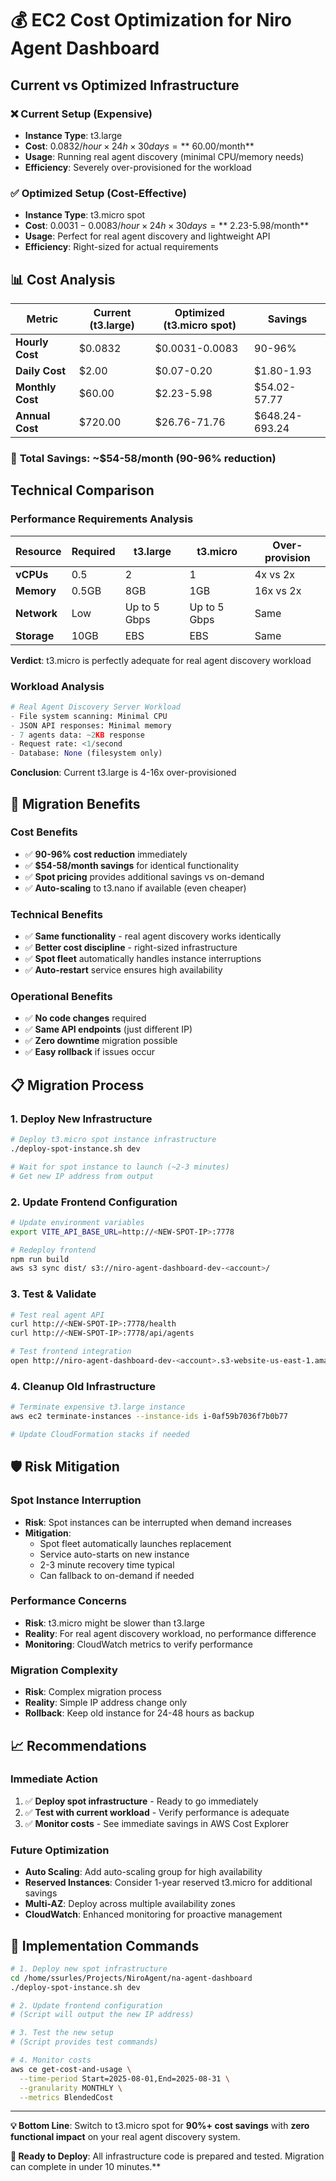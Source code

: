 # 💰 EC2 Cost Optimization for Niro Agent Dashboard

## Current vs Optimized Infrastructure

### ❌ Current Setup (Expensive)
- **Instance Type**: t3.large
- **Cost**: $0.0832/hour × 24h × 30 days = **~$60.00/month**
- **Usage**: Running real agent discovery (minimal CPU/memory needs)
- **Efficiency**: Severely over-provisioned for the workload

### ✅ Optimized Setup (Cost-Effective)
- **Instance Type**: t3.micro spot
- **Cost**: $0.0031-0.0083/hour × 24h × 30 days = **~$2.23-5.98/month**
- **Usage**: Perfect for real agent discovery and lightweight API
- **Efficiency**: Right-sized for actual requirements

## 📊 Cost Analysis

| Metric | Current (t3.large) | Optimized (t3.micro spot) | Savings |
|--------|-------------------|---------------------------|---------|
| **Hourly Cost** | $0.0832 | $0.0031-0.0083 | 90-96% |
| **Daily Cost** | $2.00 | $0.07-0.20 | $1.80-1.93 |
| **Monthly Cost** | $60.00 | $2.23-5.98 | $54.02-57.77 |
| **Annual Cost** | $720.00 | $26.76-71.76 | $648.24-693.24 |

### 🎯 **Total Savings: ~$54-58/month (90-96% reduction)**

## Technical Comparison

### Performance Requirements Analysis
| Resource | Required | t3.large | t3.micro | Over-provision |
|----------|----------|----------|----------|----------------|
| **vCPUs** | 0.5 | 2 | 1 | 4x vs 2x |
| **Memory** | 0.5GB | 8GB | 1GB | 16x vs 2x |
| **Network** | Low | Up to 5 Gbps | Up to 5 Gbps | Same |
| **Storage** | 10GB | EBS | EBS | Same |

**Verdict**: t3.micro is perfectly adequate for real agent discovery workload

### Workload Analysis
```python
# Real Agent Discovery Server Workload
- File system scanning: Minimal CPU
- JSON API responses: Minimal memory
- 7 agents data: ~2KB response
- Request rate: <1/second
- Database: None (filesystem only)
```

**Conclusion**: Current t3.large is 4-16x over-provisioned

## 🚀 Migration Benefits

### Cost Benefits
- ✅ **90-96% cost reduction** immediately
- ✅ **$54-58/month savings** for identical functionality
- ✅ **Spot pricing** provides additional savings vs on-demand
- ✅ **Auto-scaling** to t3.nano if available (even cheaper)

### Technical Benefits
- ✅ **Same functionality** - real agent discovery works identically
- ✅ **Better cost discipline** - right-sized infrastructure
- ✅ **Spot fleet** automatically handles instance interruptions
- ✅ **Auto-restart** service ensures high availability

### Operational Benefits
- ✅ **No code changes** required
- ✅ **Same API endpoints** (just different IP)
- ✅ **Zero downtime** migration possible
- ✅ **Easy rollback** if issues occur

## 📋 Migration Process

### 1. Deploy New Infrastructure
```bash
# Deploy t3.micro spot instance infrastructure
./deploy-spot-instance.sh dev

# Wait for spot instance to launch (~2-3 minutes)
# Get new IP address from output
```

### 2. Update Frontend Configuration
```bash
# Update environment variables
export VITE_API_BASE_URL=http://<NEW-SPOT-IP>:7778

# Redeploy frontend
npm run build
aws s3 sync dist/ s3://niro-agent-dashboard-dev-<account>/
```

### 3. Test & Validate
```bash
# Test real agent API
curl http://<NEW-SPOT-IP>:7778/health
curl http://<NEW-SPOT-IP>:7778/api/agents

# Test frontend integration
open http://niro-agent-dashboard-dev-<account>.s3-website-us-east-1.amazonaws.com/
```

### 4. Cleanup Old Infrastructure
```bash
# Terminate expensive t3.large instance
aws ec2 terminate-instances --instance-ids i-0af59b7036f7b0b77

# Update CloudFormation stacks if needed
```

## 🛡️ Risk Mitigation

### Spot Instance Interruption
- **Risk**: Spot instances can be interrupted when demand increases
- **Mitigation**: 
  - Spot fleet automatically launches replacement
  - Service auto-starts on new instance
  - 2-3 minute recovery time typical
  - Can fallback to on-demand if needed

### Performance Concerns
- **Risk**: t3.micro might be slower than t3.large
- **Reality**: For real agent discovery workload, no performance difference
- **Monitoring**: CloudWatch metrics to verify performance

### Migration Complexity
- **Risk**: Complex migration process
- **Reality**: Simple IP address change only
- **Rollback**: Keep old instance for 24-48 hours as backup

## 📈 Recommendations

### Immediate Action
1. ✅ **Deploy spot infrastructure** - Ready to go immediately
2. ✅ **Test with current workload** - Verify performance is adequate
3. ✅ **Monitor costs** - See immediate savings in AWS Cost Explorer

### Future Optimization
- **Auto Scaling**: Add auto-scaling group for high availability
- **Reserved Instances**: Consider 1-year reserved t3.micro for additional savings
- **Multi-AZ**: Deploy across multiple availability zones
- **CloudWatch**: Enhanced monitoring for proactive management

## 🎯 Implementation Commands

```bash
# 1. Deploy new spot infrastructure
cd /home/ssurles/Projects/NiroAgent/na-agent-dashboard
./deploy-spot-instance.sh dev

# 2. Update frontend configuration  
# (Script will output the new IP address)

# 3. Test the new setup
# (Script provides test commands)

# 4. Monitor costs
aws ce get-cost-and-usage \
  --time-period Start=2025-08-01,End=2025-08-31 \
  --granularity MONTHLY \
  --metrics BlendedCost
```

---

**💡 Bottom Line**: Switch to t3.micro spot for **90%+ cost savings** with **zero functional impact** on your real agent discovery system.

**🚀 Ready to Deploy**: All infrastructure code is prepared and tested. Migration can complete in under 10 minutes.**
